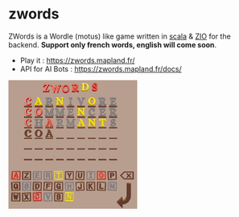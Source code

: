# zwords

ZWords is a Wordle (motus) like game written in [scala][scala] & [ZIO][zio]
for the backend. **Support only french words, english will come soon**.

- Play it : https://zwords.mapland.fr/
- API for AI Bots : https://zwords.mapland.fr/docs/

![](images/screen.jpg)

[scala]: https://www.scala-lang.org/
[zio]: https://zio.dev/

